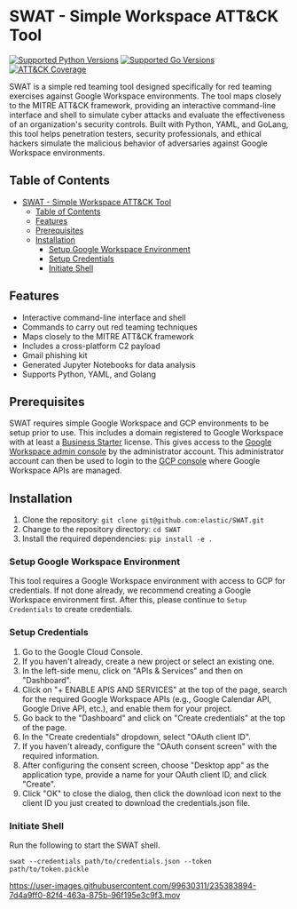 # SWAT - Simple Workspace ATT&CK Tool
[![Supported Python Versions](https://img.shields.io/badge/python-3.10+-red.svg?style=for-the-badge&logo=python)](https://www.python.org/downloads/)
[![Supported Go Versions](https://img.shields.io/badge/golang-20.03+-red.svg?style=for-the-badge&logo=go)](https://go.dev/dl/)
[![ATT&CK Coverage](https://img.shields.io/badge/ATT&CK-Navigator-red.svg?style=for-the-badge)](https://ela.st/detection-rules-navigator)

SWAT is a simple red teaming tool designed specifically for red teaming exercises against Google Workspace environments. The tool maps closely to the MITRE ATT&CK framework, providing an interactive command-line interface and shell to simulate cyber attacks and evaluate the effectiveness of an organization's security controls. Built with Python, YAML, and GoLang, this tool helps penetration testers, security professionals, and ethical hackers simulate the malicious behavior of adversaries against Google Workspace environments.

## Table of Contents

- [SWAT - Simple Workspace ATT\&CK Tool](#swat---simple-workspace-attck-tool)
  - [Table of Contents](#table-of-contents)
  - [Features](#features)
  - [Prerequisites](#prerequisites)
  - [Installation](#installation)
    - [Setup Google Workspace Environment](#setup-google-workspace-environment)
    - [Setup Credentials](#setup-credentials)
    - [Initiate Shell](#initiate-shell)

## Features

- Interactive command-line interface and shell
- Commands to carry out red teaming techniques
- Maps closely to the MITRE ATT&CK framework
- Includes a cross-platform C2 payload
- Gmail phishing kit
- Generated Jupyter Notebooks for data analysis
- Supports Python, YAML, and Golang

## Prerequisites
SWAT requires simple Google Workspace and GCP environments to be setup prior to use. This includes a domain registered to Google Workspace with at least a [Business Starter](https://workspace.google.com/pricing.html) license. This gives access to the [Google Workspace admin console](https://admin.google.com) by the administrator account. This administrator account can then be used to login to the [GCP console](https://console.cloud.google.com/) where Google Workspace APIs are managed.


## Installation

1. Clone the repository: `git clone git@github.com:elastic/SWAT.git`
2. Change to the repository directory: `cd SWAT`
3. Install the required dependencies: `pip install -e .`

### Setup Google Workspace Environment
This tool requires a Google Workspace environment with access to GCP for credentials. If not done already, we recommend creating a Google Workspace environment first. After this, please continue to `Setup Credentials` to create credentials.

### Setup Credentials
1. Go to the Google Cloud Console.
2. If you haven't already, create a new project or select an existing one.
3. In the left-side menu, click on "APIs & Services" and then on "Dashboard".
4. Click on "+ ENABLE APIS AND SERVICES" at the top of the page, search for the required Google Workspace APIs (e.g., Google Calendar API, Google Drive API, etc.), and enable them for your project.
5. Go back to the "Dashboard" and click on "Create credentials" at the top of the page.
6. In the "Create credentials" dropdown, select "OAuth client ID".
7. If you haven't already, configure the "OAuth consent screen" with the required information.
8. After configuring the consent screen, choose "Desktop app" as the application type, provide a name for your OAuth client ID, and click "Create".
9. Click "OK" to close the dialog, then click the download icon next to the client ID you just created to download the credentials.json file.

### Initiate Shell
Run the following to start the SWAT shell.

```console
swat --credentials path/to/credentials.json --token path/to/token.pickle
```

https://user-images.githubusercontent.com/99630311/235383894-7d4a9ff0-82f4-463a-875b-96f195e3c9f3.mov














